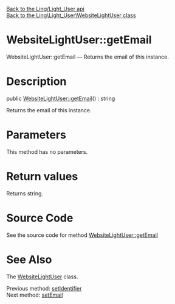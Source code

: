 [Back to the Ling/Light_User api](https://github.com/lingtalfi/Light_User/blob/master/doc/api/Ling/Light_User.md)<br>
[Back to the Ling\Light_User\WebsiteLightUser class](https://github.com/lingtalfi/Light_User/blob/master/doc/api/Ling/Light_User/WebsiteLightUser.md)


WebsiteLightUser::getEmail
================



WebsiteLightUser::getEmail — Returns the email of this instance.




Description
================


public [WebsiteLightUser::getEmail](https://github.com/lingtalfi/Light_User/blob/master/doc/api/Ling/Light_User/WebsiteLightUser/getEmail.md)() : string




Returns the email of this instance.




Parameters
================

This method has no parameters.


Return values
================

Returns string.








Source Code
===========
See the source code for method [WebsiteLightUser::getEmail](https://github.com/lingtalfi/Light_User/blob/master/WebsiteLightUser.php#L258-L261)


See Also
================

The [WebsiteLightUser](https://github.com/lingtalfi/Light_User/blob/master/doc/api/Ling/Light_User/WebsiteLightUser.md) class.

Previous method: [setIdentifier](https://github.com/lingtalfi/Light_User/blob/master/doc/api/Ling/Light_User/WebsiteLightUser/setIdentifier.md)<br>Next method: [setEmail](https://github.com/lingtalfi/Light_User/blob/master/doc/api/Ling/Light_User/WebsiteLightUser/setEmail.md)<br>


